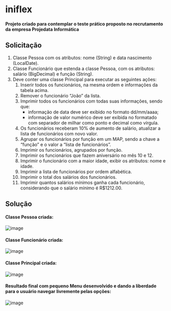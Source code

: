 # iniflex
#### Projeto criado para contemplar o teste prático proposto no recrutamento da empresa Projedata Informática

## Solicitação
1. Classe Pessoa com os atributos: nome (String) e data nascimento (LocalDate).
2. Classe Funcionário que estenda a classe Pessoa, com os atributos: salário (BigDecimal) e função (String).
3. Deve conter uma classe Principal para executar as seguintes ações:
   1. Inserir todos os funcionários, na mesma ordem e informações da tabela acima.
   2. Remover o funcionário “João” da lista.
   3. Imprimir todos os funcionários com todas suas informações, sendo que:
      - informação de data deve ser exibido no formato dd/mm/aaaa;
      - informação de valor numérico deve ser exibida no formatado com separador de milhar como ponto e decimal como vírgula.
   4. Os funcionários receberam 10% de aumento de salário, atualizar a lista de funcionários com novo valor.
   5. Agrupar os funcionários por função em um MAP, sendo a chave a “função” e o valor a “lista de funcionários”.
   6. Imprimir os funcionários, agrupados por função.
   7. Imprimir os funcionários que fazem aniversário no mês 10 e 12.
   8. Imprimir o funcionário com a maior idade, exibir os atributos: nome e idade.
   9. Imprimir a lista de funcionários por ordem alfabética.
   10. Imprimir o total dos salários dos funcionários.
   11. Imprimir quantos salários mínimos ganha cada funcionário, considerando que o salário mínimo é R$1212.00.
## Solução
#### Classe Pessoa criada:
![image](https://github.com/tarsisbraga/iniflex/assets/6535784/364bb572-6838-4787-83fc-06905acd9bac)

#### Classe Funcionário criada:
![image](https://github.com/tarsisbraga/iniflex/assets/6535784/2d79fe17-2203-463c-984a-3d6697c33496)

#### Classe Principal criada:
![image](https://github.com/tarsisbraga/iniflex/assets/6535784/dc02812b-9db6-4479-9ed9-41c4998f4bb4)

#### Resultado final com pequeno Menu desenvolvido e dando a liberdade para o usuário navegar livremente pelas opções:
![image](https://github.com/tarsisbraga/iniflex/assets/6535784/c6ce2924-05f7-47ec-b257-d673390c4c49)
